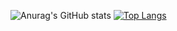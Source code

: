 ![Anurag's GitHub stats](https://github-readme-stats.vercel.app/api?username=r4rmas&show_icons=true&theme=github_dark&count_private=true)
[![Top Langs](https://github-readme-stats.vercel.app/api/top-langs/?username=r4rmas&layout=compact&theme=github_dark)](https://github.com/anuraghazra/github-readme-stats)
